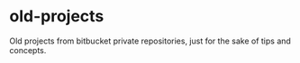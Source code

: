 # old-projects

Old projects from bitbucket private repositories, just for the sake of tips and concepts.
